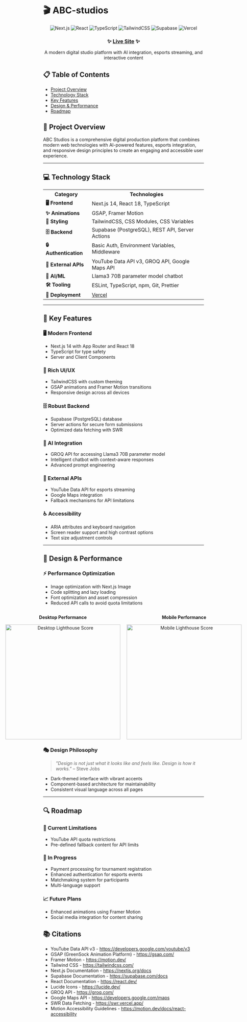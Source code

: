 # 🎬 ABC-studios

<div align="center">
  
  ![Next.js](https://img.shields.io/badge/Next.js%2014-black?style=for-the-badge&logo=next.js&logoColor=white)
  ![React](https://img.shields.io/badge/React%2018-61DAFB?style=for-the-badge&logo=react&logoColor=black)
  ![TypeScript](https://img.shields.io/badge/TypeScript-3178C6?style=for-the-badge&logo=typescript&logoColor=white)
  ![TailwindCSS](https://img.shields.io/badge/TailwindCSS-38B2AC?style=for-the-badge&logo=tailwind-css&logoColor=white)
  ![Supabase](https://img.shields.io/badge/Supabase-3ECF8E?style=for-the-badge&logo=supabase&logoColor=white)
  ![Vercel](https://img.shields.io/badge/Vercel-000000?style=for-the-badge&logo=vercel&logoColor=white)

  ### ✨ [Live Site](https://abc-studios.vercel.app/) ✨
  
  <p>A modern digital studio platform with AI integration, esports streaming, and interactive content</p>
  
</div>

## 📋 Table of Contents

- [Project Overview](#-project-overview)
- [Technology Stack](#-technology-stack)
- [Key Features](#-key-features)
- [Design & Performance](#-design--performance)
- [Roadmap](#-roadmap)

## 🚀 Project Overview

ABC Studios is a comprehensive digital production platform that combines modern web technologies with AI-powered features, esports integration, and responsive design principles to create an engaging and accessible user experience.

---

## 💻 Technology Stack

<table>
  <tr>
    <th>Category</th>
    <th>Technologies</th>
  </tr>
  <tr>
    <td><b>🖥️ Frontend</b></td>
    <td>Next.js 14, React 18, TypeScript</td>
  </tr>
  <tr>
    <td><b>✨ Animations</b></td>
    <td>GSAP, Framer Motion</td>
  </tr>
  <tr>
    <td><b>🎨 Styling</b></td>
    <td>TailwindCSS, CSS Modules, CSS Variables</td>
  </tr>
  <tr>
    <td><b>🗄️ Backend</b></td>
    <td>Supabase (PostgreSQL), REST API, Server Actions</td>
  </tr>
  <tr>
    <td><b>🔒 Authentication</b></td>
    <td>Basic Auth, Environment Variables, Middleware</td>
  </tr>
  <tr>
    <td><b>🔌 External APIs</b></td>
    <td>YouTube Data API v3, GROQ API, Google Maps API</td>
  </tr>
  <tr>
    <td><b>🤖 AI/ML</b></td>
    <td>Llama3 70B parameter model chatbot</td>
  </tr>
  <tr>
    <td><b>🛠️ Tooling</b></td>
    <td>ESLint, TypeScript, npm, Git, Prettier</td>
  </tr>
  <tr>
    <td><b>🚀 Deployment</b></td>
    <td><a href="https://abc-studios.vercel.app/">Vercel</a></td>
  </tr>
</table>

---

## 🌟 Key Features

### 🖥️ Modern Frontend
- Next.js 14 with App Router and React 18
- TypeScript for type safety
- Server and Client Components

### 🎨 Rich UI/UX
- TailwindCSS with custom theming
- GSAP animations and Framer Motion transitions
- Responsive design across all devices

### 🗄️ Robust Backend
- Supabase (PostgreSQL) database
- Server actions for secure form submissions
- Optimized data fetching with SWR

### 🤖 AI Integration
- GROQ API for accessing Llama3 70B parameter model
- Intelligent chatbot with context-aware responses
- Advanced prompt engineering

### 🔌 External APIs
- YouTube Data API for esports streaming
- Google Maps integration
- Fallback mechanisms for API limitations

### ♿ Accessibility
- ARIA attributes and keyboard navigation
- Screen reader support and high contrast options
- Text size adjustment controls

---

## 🎯 Design & Performance

### ⚡ Performance Optimization

- Image optimization with Next.js Image
- Code splitting and lazy loading
- Font optimization and asset compression
- Reduced API calls to avoid quota limitations

<div align="center">
  <div style="display: flex; justify-content: center; gap: 20px;">
    <div>
      <p><b>Desktop Performance</b></p>
      <img width="360" alt="Desktop Lighthouse Score" src="https://github.com/user-attachments/assets/ef563238-470f-4d01-85ed-416d134b70e7" />
    </div>
    <div>
      <p><b>Mobile Performance</b></p>
      <img width="360" alt="Mobile Lighthouse Score" src="https://github.com/user-attachments/assets/015327cd-238b-45a4-b08b-3ee0fbe4956c" />
    </div>
  </div>
</div>

### 🎭 Design Philosophy

> *"Design is not just what it looks like and feels like. Design is how it works."* – Steve Jobs

- Dark-themed interface with vibrant accents
- Component-based architecture for maintainability
- Consistent visual language across all pages

---

## 🔍 Roadmap

### 🚧 Current Limitations
- YouTube API quota restrictions
- Pre-defined fallback content for API limits

### 🔮 In Progress
- Payment processing for tournament registration
- Enhanced authentication for esports events
- Matchmaking system for participants
- Multi-language support

### 📈 Future Plans
- Enhanced animations using Framer Motion
- Social media integration for content sharing

## 📚 Citations

- YouTube Data API v3 - https://developers.google.com/youtube/v3
- GSAP (GreenSock Animation Platform) - https://gsap.com/
- Framer Motion - https://motion.dev/
- Tailwind CSS - https://tailwindcss.com/
- Next.js Documentation - https://nextjs.org/docs
- Supabase Documentation - https://supabase.com/docs
- React Documentation - https://react.dev/
- Lucide Icons - https://lucide.dev/
- GROQ API - https://groq.com/
- Google Maps API - https://developers.google.com/maps
- SWR Data Fetching - https://swr.vercel.app/
- Motion Accessibility Guidelines - https://motion.dev/docs/react-accessibility
